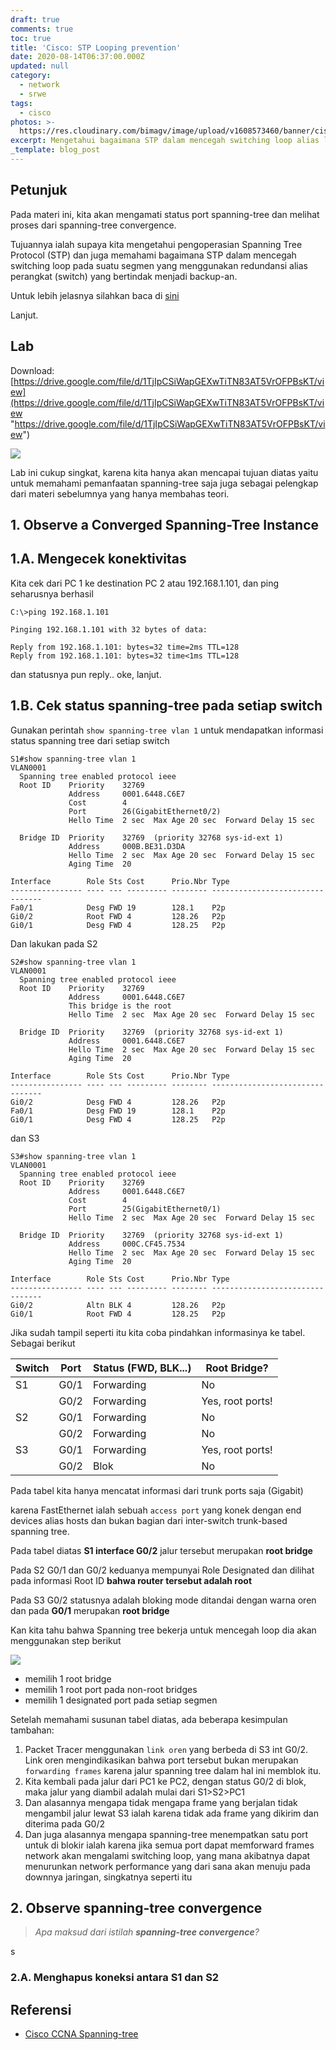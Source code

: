 ```yaml
---
draft: true
comments: true
toc: true
title: 'Cisco: STP Looping prevention'
date: 2020-08-14T06:37:00.000Z
updated: null
category:
  - network
  - srwe
tags:
  - cisco
photos: >-
  https://res.cloudinary.com/bimagv/image/upload/v1608573460/banner/cisco-srwe_uhz3er.png
excerpt: Mengetahui bagaimana STP dalam mencegah switching loop alias looping
_template: blog_post
---
```


## Petunjuk

Pada materi ini, kita akan mengamati status port spanning-tree dan melihat proses dari spanning-tree convergence.

Tujuannya ialah supaya kita mengetahui pengoperasian Spanning Tree Protocol (STP) dan juga memahami bagaimana STP dalam mencegah switching loop pada suatu segmen yang menggunakan  redundansi alias perangkat (switch) yang bertindak menjadi backup-an.

Untuk lebih jelasnya silahkan baca di [sini](https://8log.netlify.app/2020/08/08/network/cisco-spanning-tree-protocol-stp/ "sini")

Lanjut.

## Lab

Download: [https://drive.google.com/file/d/1TjIpCSiWapGEXwTiTN83AT5VrOFPBsKT/view](https://drive.google.com/file/d/1TjIpCSiWapGEXwTiTN83AT5VrOFPBsKT/view "https://drive.google.com/file/d/1TjIpCSiWapGEXwTiTN83AT5VrOFPBsKT/view")

![](/images/screenshot_2020-08-14_13-50-18.png)

Lab ini cukup singkat, karena kita hanya akan mencapai tujuan diatas yaitu untuk memahami pemanfaatan spanning-tree saja juga sebagai pelengkap dari materi sebelumnya yang hanya membahas teori.

## 1. Observe a Converged Spanning-Tree Instance

## 1.A. Mengecek konektivitas

Kita cek dari PC 1 ke destination PC 2 atau 192.168.1.101, dan ping seharusnya berhasil

    C:\>ping 192.168.1.101
    
    Pinging 192.168.1.101 with 32 bytes of data:
    
    Reply from 192.168.1.101: bytes=32 time=2ms TTL=128
    Reply from 192.168.1.101: bytes=32 time<1ms TTL=128

dan statusnya pun reply.. oke, lanjut.

## 1.B. Cek status spanning-tree pada setiap switch

Gunakan perintah `show spanning-tree vlan 1` untuk mendapatkan informasi status spanning tree dari setiap switch

    S1#show spanning-tree vlan 1
    VLAN0001
      Spanning tree enabled protocol ieee
      Root ID    Priority    32769
                 Address     0001.6448.C6E7
                 Cost        4
                 Port        26(GigabitEthernet0/2)
                 Hello Time  2 sec  Max Age 20 sec  Forward Delay 15 sec
    
      Bridge ID  Priority    32769  (priority 32768 sys-id-ext 1)
                 Address     000B.BE31.D3DA
                 Hello Time  2 sec  Max Age 20 sec  Forward Delay 15 sec
                 Aging Time  20
    
    Interface        Role Sts Cost      Prio.Nbr Type
    ---------------- ---- --- --------- -------- --------------------------------
    Fa0/1            Desg FWD 19        128.1    P2p
    Gi0/2            Root FWD 4         128.26   P2p
    Gi0/1            Desg FWD 4         128.25   P2p

Dan lakukan pada S2

    S2#show spanning-tree vlan 1
    VLAN0001
      Spanning tree enabled protocol ieee
      Root ID    Priority    32769
                 Address     0001.6448.C6E7
                 This bridge is the root
                 Hello Time  2 sec  Max Age 20 sec  Forward Delay 15 sec
    
      Bridge ID  Priority    32769  (priority 32768 sys-id-ext 1)
                 Address     0001.6448.C6E7
                 Hello Time  2 sec  Max Age 20 sec  Forward Delay 15 sec
                 Aging Time  20
    
    Interface        Role Sts Cost      Prio.Nbr Type
    ---------------- ---- --- --------- -------- --------------------------------
    Gi0/2            Desg FWD 4         128.26   P2p
    Fa0/1            Desg FWD 19        128.1    P2p
    Gi0/1            Desg FWD 4         128.25   P2p

dan S3

    S3#show spanning-tree vlan 1
    VLAN0001
      Spanning tree enabled protocol ieee
      Root ID    Priority    32769
                 Address     0001.6448.C6E7
                 Cost        4
                 Port        25(GigabitEthernet0/1)
                 Hello Time  2 sec  Max Age 20 sec  Forward Delay 15 sec
    
      Bridge ID  Priority    32769  (priority 32768 sys-id-ext 1)
                 Address     000C.CF45.7534
                 Hello Time  2 sec  Max Age 20 sec  Forward Delay 15 sec
                 Aging Time  20
    
    Interface        Role Sts Cost      Prio.Nbr Type
    ---------------- ---- --- --------- -------- --------------------------------
    Gi0/2            Altn BLK 4         128.26   P2p
    Gi0/1            Root FWD 4         128.25   P2p

Jika sudah tampil seperti itu kita coba pindahkan informasinya ke tabel. Sebagai berikut

| Switch | Port | Status (FWD, BLK...) | Root Bridge? |
| --- | --- | --- | --- |
| S1 | G0/1 | Forwarding | No |
|  | G0/2 | Forwarding | Yes, root ports! |
| S2 | G0/1 | Forwarding | No |
|  | G0/2 | Forwarding | No |
| S3 | G0/1 | Forwarding | Yes, root ports! |
|  | G0/2 | Blok | No |

Pada tabel kita hanya mencatat informasi dari trunk ports saja (Gigabit)

karena FastEthernet ialah sebuah `access port` yang konek dengan end devices alias hosts dan bukan bagian dari inter-switch trunk-based spanning tree.

Pada tabel diatas **S1 interface G0/2** jalur tersebut merupakan **root bridge**

Pada S2 G0/1 dan G0/2 keduanya mempunyai Role Designated dan dilihat pada informasi Root ID **bahwa router tersebut adalah root**

Pada S3 G0/2 statusnya adalah bloking mode ditandai dengan warna oren dan pada **G0/1** merupakan **root bridge**

Kan kita tahu bahwa Spanning tree bekerja untuk mencegah loop dia akan menggunakan step berikut

![](/images/screenshot_2020-08-14_15-45-42.png)

* memilih 1 root bridge
* memilih 1 root port pada non-root bridges
* memilih 1 designated port pada setiap segmen

Setelah memahami susunan tabel diatas, ada beberapa kesimpulan tambahan:

1. Packet Tracer menggunakan `link oren` yang berbeda di S3 int G0/2. Link oren mengindikasikan bahwa port tersebut bukan merupakan `forwarding frames` karena jalur spanning tree dalam hal ini memblok itu.
2. Kita kembali pada jalur dari PC1 ke PC2, dengan status G0/2 di blok, maka jalur yang diambil adalah mulai dari S1>S2>PC1
3. Dan alasannya mengapa tidak mengapa frame yang berjalan tidak mengambil jalur lewat S3 ialah karena tidak ada frame yang dikirim dan diterima pada G0/2 
4. Dan juga alasannya mengapa spanning-tree menempatkan satu port untuk di blokir ialah karena jika semua port dapat memforward frames network akan mengalami switching loop, yang mana akibatnya dapat menurunkan network performance yang dari sana akan menuju pada downnya jaringan, singkatnya seperti itu

## 2. Observe spanning-tree convergence

> _Apa maksud dari istilah **spanning-tree convergence**?_

s

### 2.A. Menghapus koneksi antara S1 dan S2

## Referensi

* [Cisco CCNA Spanning-tree](https://www.certificationkits.com/cisco-certification/ccna-articles/cisco-ccna-switching/cisco-ccna-spanning-tree-protocolroot-bridge-rootdesignatedblocked-ports/#:\~:text=A%20Root%20Bridge%20is%20a,elected%20as%20the%20Root%20Bridge. "Cisco CCNA Spannning-tree")
